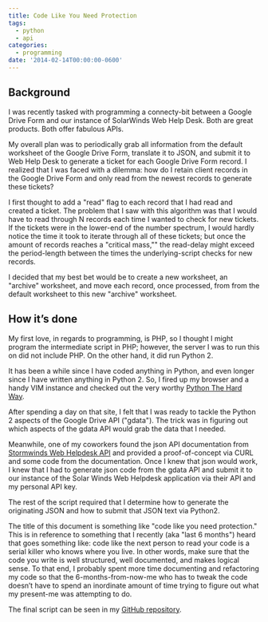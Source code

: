 ```yaml
---
title: Code Like You Need Protection
tags:
  - python
  - api
categories:
  - programming
date: '2014-02-14T00:00:00-0600'
---
```

## Background ##

I was recently tasked with  programming a connecty-bit between a Google Drive Form and our instance of SolarWinds Web Help Desk. Both are great products. Both offer fabulous APIs.

My overall plan was to periodically grab all information from the default worksheet of the Google Drive Form, translate it to JSON, and submit it to Web Help Desk to generate a ticket for each Google Drive Form record. I realized that I was faced with a dilemma: how do I retain client records in the Google Drive Form and only read from the newest records to generate these tickets?

I first  thought to add a "read" flag to each record that I had read and created a ticket. The problem that I saw with this algorithm was that I would have to read through N records each time I wanted to check for new tickets. If the tickets were in the lower-end of the number spectrum, I would hardly notice the time it took to iterate through all of these tickets; but once the amount of records reaches a "critical mass,"" the read-delay might exceed the period-length between the times the underlying-script checks for new records.

I decided that my best bet would be to create a new worksheet, an "archive" worksheet, and move each record, once processed, from from the default worksheet to this new "archive" worksheet.

## How it’s done ##

My first love, in regards to programming, is PHP, so I thought I might program the  intermediate script in PHP; however, the server I was to run this on did not include PHP. On the other hand, it did run Python 2.

It has been a while since I have coded anything in Python, and even longer since I have written anything in Python 2. So, I fired up my browser and a handy VIM instance and checked out the very worthy [Python The Hard Way](http://learnpythonthehardway.org/book/).

After spending a day on that site, I felt that I was ready to tackle the Python 2 aspects of the Google Drive API ("gdata"). The trick was in figuring out which aspects of the gdata API would grab the data that I needed.

Meanwhile, one of my coworkers found the json API documentation from [Stormwinds Web Helpdesk API](http://www.webhelpdesk.com/api/) and provided a proof-of-concept via CURL and some code from the documentation. Once I knew that json would work, I knew that I had to generate json code from the gdata API and submit it to our instance of the Solar Winds Web Helpdesk application via their API and my personal API key.

The rest of the script required that I determine how to generate the originating JSON and how to submit that JSON text via Python2.

The title of this document is something like "code like you need protection." This is in reference to something that I recently (aka "last 6 months") heard that goes something like: code like the next person to read your code is a serial killer who knows where you live. In other words, make sure that the code you write is well structured, well documented, and makes logical sense. To that end, I probably spent more time documenting and refactoring my code so that the 6-months-from-now-me who has to tweak the code doesn’t have to spend an inordinate amount of time trying to figure out what my present-me was attempting to do.

The final script can be seen in my [GitHub repository](https://github.com/ericpoe/ask-a-tech).
